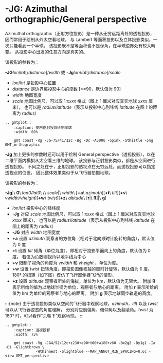 # -JG: Azimuthal orthographic/General perspective

Azimuthal orthographic（正射方位投影）是一种从无穷远距离处的透视投影，因而常用于绘制从外太空看地球。
与 Lambert 等面积投影以及立体投影类似，一次只能看到一个半球。
该投影既不是等面积也不是保角，在半球边界处有较大畸变。
从投影中心出发的任意方向是真实的。

该投影的参数为：

**-JG***lon*/*lat*\[/*distance*\]/*width*
或
**-Jg***lon*/*lat*\[/*distance*\]/*scale*

- *lon*/*lat* 是投影中心位置
- *distance* 是边界离投影中心的度数 \[\<=90，默认值为 90\]
- *width* 地图宽度
- *scale* 地图比例尺，可以取 1:*xxxx* 格式（图上 1 厘米对应真实地球 *xxxx* 厘米），
  也可以是 *radius*/*latitude*（表示从投影中心到纬线 *latitude* 在图上的距离为 *radius*）

```{eval-rst}
.. gmtplot::
    :caption: 使用正射投影绘制半球
    :width: 60%

    gmt coast -Rg -JG-75/41/12c -Bg -Dc -A5000 -Gpink -Sthistle -png GMT_orthographic
```

**-Jg** 加上更多的参数时还可以用于绘制 General perspective（透视投影），以在二维平面内模拟从太空看三维的地球。
该投影与正射投影类似，都是从空间进行透视投影。
不同之处在于，正射投影的透视点在无穷远处，而透视投影可以指定透视点的位置，
因此整体效果类似于从飞行器拍摄地球。

该投影的参数为：

**-Jg**\|\ **G**\ *lon0/lat0*\ /\ *scale*\|\ *width*\ [**+a**\ *azimuth*][**+t**\ *tilt*][**+v**\ *vwidth/vheight*][**+w**\ *twist*][**+z**\ *altitude*\ [**r**\|\ **R**]\|\ **g**]

- *lon*/*lat* 投影中心的经纬度
- **-Jg** 对应 *scale* 地图比例尺，可以取 1:*xxxx* 格式（图上 1 厘米对应真实地球 *xxxx* 厘米），
  也可以是 *radius*/*latitude*（表示从投影中心到纬线 *latitude* 在图上的距离为 *radius*）
- **-JG** 对应 *width* 地图宽度
- **+a** 设置 *azimuth* 观察者的方位角（相对于北向顺时针旋转的角度），默认值为 0 度
- **+t** 设置 *tilt* 倾角（单位为度），即相对于投影平面向上的角度，默认值为 0 度。
  若值为负数则视角以地平线为中心
- **+v** 限制了视角的角度为 *vwidth* 和 *vheight* ，单位为度。
- **+w** 设置 *twist* 扭转角度，即投影图像视轴的顺时针旋转，默认值为 0 度。180° 的扭转（如下图）模仿了飞行器倒挂飞行的情形。
- **+z** 设置 *altitude* 观察者所处的海拔，单位为 km，默认值为无限大。
  附加 **R** 表示所给的值为以地球半径为单位，观察者与地心的距离。
  附加 **r** 表示所给的值为 km 为单位的观察者与地心的距离。
  附加 **g** 表示地球同步轨道的高度。

:::{note}
由于透视投影类似从空间的飞行器中观察地球，*azimuth*，*tilt* 以及 *twist* 可以从飞行器姿态的角度理解，
分别对应航偏角、俯仰角以及翻滚角。*twist* 为 180° 时，可以看作“头朝下”观察地球。
:::

```{eval-rst}
.. gmtplot::
    :caption: 透视投影
    :width: 75%

    gmt coast -Rg -JG4/52/12c+z230+a90+t60+w180+v60 -Bx2g2 -By1g1 -Ia -Di -Glightbrown \ 
              -Wthinnest -Slightblue --MAP_ANNOT_MIN_SPACING=0.6c -view GMT_perspective
```
